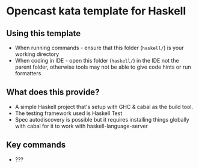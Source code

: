 # Opencast kata template for Haskell

## Using this template

- When running commands - ensure that this folder (`haskell/`) is your working directory
- When coding in IDE - open this folder (`haskell/`) in the IDE not the parent folder, otherwise tools may not be able to give code hints or run formatters

## What does this provide?

- A simple Haskell project that's setup with GHC & cabal as the build tool.
- The testing framework used is Haskell Test
- Spec autodiscovery is possible but it requires installing things globally with cabal for it to work with haskell-language-server

## Key commands

- ???
